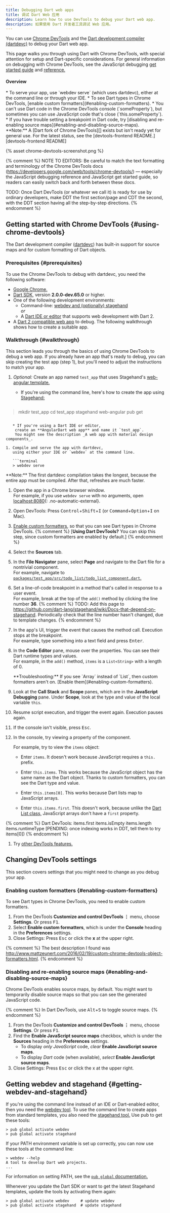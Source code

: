 ```yaml
---
title: Debugging Dart web apps
title: 调试 Dart Web 应用
description: Learn how to use DevTools to debug your Dart web app.
description: 如果使用 Dart 开发者工具调试 Web 应用。
---
```


You can use [Chrome DevTools][] and the
[Dart development compiler (dartdevc)][dartdevc]
to debug your Dart web app.

This page walks you through using Dart with Chrome DevTools,
with special attention for setup and Dart-specific considerations.
For general information on debugging with Chrome DevTools,
see the JavaScript debugging
[get started guide][JavaScript get started guide] and
[reference.][JavaScript debugging reference]

<div class="mini-toc" markdown="1">
  <h4>Overview</h4>
  * To serve your app, use `webdev serve` (which uses dartdevc),
    either at the command line or through your IDE.
  * To see Dart types in Chrome DevTools,
    [enable custom formatters](#enabling-custom-formatters).
  * You can't use Dart code in the Chrome DevTools console (`someProperty`),
    but sometimes you can use JavaScript code that's close (`this.someProperty`).
  * If you have trouble setting a breakpoint in Dart code, try
    [disabling and re-enabling source maps](#enabling-and-disabling-source-maps).
</div>

<aside class="alert alert-info" markdown="1">
  **Note:**
  A [Dart fork of Chrome DevTools][]
  exists but isn't ready yet for general use. For the latest status, see the
  [devtools-frontend README.][devtools-frontend README]
</aside>

{% asset chrome-devtools-screenshot.png %}

{% comment %}
NOTE TO EDITORS:
Be careful to match the text formatting and terminology of the Chrome DevTools
docs (https://developers.google.com/web/tools/chrome-devtools/) — especially
the JavaScript debugging reference and JavaScript get started guide,
so readers can easily switch back and forth between these docs.

TODO:
Once Dart DevTools (or whatever we call it)
is ready for use by ordinary developers,
make DDT the first section/page and CDT the second,
with the DDT section having all the step-by-step directions.
{% endcomment %}


## Getting started with Chrome DevTools {#using-chrome-devtools}

The Dart development compiler ([dartdevc][])
has built-in support for source maps
and for custom formatting of Dart objects.


### Prerequisites {#prerequisites}

To use the Chrome DevTools to debug with dartdevc, you need the following software:

* [Google Chrome.][Google Chrome]
* [Dart SDK][], version **2.0.0-dev.65.0** or higher.
* One of the following development environments:
  * Command-line: [webdev and (optionally) stagehand](#getting-webdev-and-stagehand)  <br>_or_
  * A [Dart IDE or editor][] that supports web development with Dart 2.
* A [Dart 2 compatible web app][] to debug.
  The following walkthrough shows how to create a suitable app.


### Walkthrough {#walkthrough}

This section leads you through the basics of
using Chrome DevTools to debug a web app.
If you already have an app that's ready to debug,
you can skip creating the test app (step 1),
but you'll need to adjust the instructions to match your app.

1. _Optional:_ Create an app named `test_app` that uses Stagehand's
   [web-angular template.][web-angular template]

   * If you're using the command line, here's how to create the app
     using [Stagehand:][stagehand]

     ```terminal
> mkdir test_app
> cd test_app
> stagehand web-angular
> pub get
```

   * If you're using a Dart IDE or editor,
    create an **AngularDart web app** and name it `test_app`.
    You might see the description _A web app with material design components_.

1. Compile and serve the app with dartdevc,
   using either your IDE or `webdev` at the command line.

   ```terminal
   > webdev serve
   ```

   <aside class="alert alert-info" markdown="1">
    **Note:**
    The first dartdevc compilation takes the longest,
    because the entire app must be compiled.
    After that, refreshes are much faster.
   </aside>

1. Open the app in a Chrome browser window.
   <br>
   For example, if you use `webdev serve` with no arguments, open
   [localhost:8080](http://localhost:8080){: .no-automatic-external}.

1. Open DevTools: Press <kbd>Control</kbd>+<kbd>Shift</kbd>+<kbd>I</kbd>
   (or <kbd>Command</kbd>+<kbd>Option</kbd>+<kbd>I</kbd> on Mac).

1. [Enable custom formatters](#enabling-custom-formatters),
   so that you can see Dart types in Chrome DevTools.
   {% comment %}
   [**Using Dart DevTools?** You can skip this step,
   since custom formatters are enabled by default.]
   {% endcomment %}

1. Select the **Sources** tab.

1. In the **File Navigator** pane, select **Page** and navigate to
   the Dart file for a nontrivial component.
   <br>
   For example, navigate to
   [`packages/test_app/src/todo_list/todo_list_component.dart`.][todo_list_component.dart]

1. Set a line-of-code breakpoint in a method that's called
   in response to a user event.
   <br>
   For example, break at the top of the `add()` method
   by clicking the line number **36**.
   {% comment %}
   TODO: Add this page to
   https://github.com/dart-lang/stagehand/wiki/Docs-that-depend-on-stagehand.
   Periodically check that the line number hasn't changed,
   due to template changes.
   {% endcomment %}

1. In the app's UI, trigger the event that causes the method call.
   Execution stops at the breakpoint.
   <br>
   For example, type something into a text field and press <kbd>Enter</kbd>.

1. In the **Code Editor** pane, mouse over the properties.
   You can see their Dart runtime types and values.
   <br>
   For example, in the `add()` method,
   `items` is a `List<String>` with a length of 0.

   <aside class="alert alert-info" markdown="1">
   **Troubleshooting:**
   If you see `Array` instead of `List`,
   then custom formatters aren't on.
   [Enable them](#enabling-custom-formatters).
   </aside>

1. Look at the **Call Stack** and **Scope** panes,
   which are in the **JavaScript Debugging** pane.
   Under **Scope**, look at the type and value of the local variable `this`.

1. Resume script execution, and trigger the event again.
   Execution pauses again.

1. If the console isn't visible, press <kbd>Esc</kbd>.

1. In the console, try viewing a property of the component.
   <br>

   For example, try to view the `items` object:

   * Enter `items`.
     It doesn't work because JavaScript requires a `this.` prefix.

   * Enter `this.items`.
     This works because the JavaScript object has the same name as
     the Dart object.
     Thanks to custom formatters, you can see the Dart type and value.

   * Enter `this.items[0]`.
     This works because Dart lists map to JavaScript arrays.

   * Enter `this.items.first`.
     This doesn't work, because unlike the [Dart List class,][List]
     JavaScript arrays don't have a `first` property.

{% comment %}
Dart DevTools:
items.first
items.isEmpty
items.length
items.runtimeType
[PENDING: once indexing works in DDT, tell them to try items[0])
{% endcomment %}

1. Try [other DevTools features.][JavaScript debugging reference]


## Changing DevTools settings

This section covers settings that you might need to change
as you debug your app.


### Enabling custom formatters {#enabling-custom-formatters}

To see Dart types in Chrome DevTools, you need to enable custom formatters.

1. From the DevTools **Customize and control DevTools ⋮** menu,
   choose **Settings**. Or press <kbd>F1</kbd>.
1. Select **Enable custom formatters**,
   which is under the **Console** heading in the **Preferences** settings.
1. Close Settings: Press <kbd>Esc</kbd> or click the **x** at the upper right.

{% comment %}
The best description I found was http://www.mattzeunert.com/2016/02/19/custom-chrome-devtools-object-formatters.html.
{% endcomment %}


### Disabling and re-enabling source maps {#enabling-and-disabling-source-maps}

Chrome DevTools <!-- and Dart DevTools --> enables source maps, by default.
You might want to temporarily disable source maps so that you can see
the generated JavaScript code.

{% comment %}
In Dart DevTools, use <kbd>Alt</kbd>+<kbd>S</kbd> to toggle source maps.
{% endcomment %}

1. From the DevTools **Customize and control DevTools ⋮** menu,
   choose **Settings**.
   Or press <kbd>F1</kbd>.
1. Find the **Enable JavaScript source maps** checkbox,
   which is under the **Sources** heading in the **Preferences** settings.
   * To display _only JavaScript_ code,
   _clear_ **Enable JavaScript source maps**.
   * To display _Dart_ code (when available),
     _select_ **Enable JavaScript source maps**.
1. Close Settings: Press <kbd>Esc</kbd> or click the x at the upper right.


## Getting webdev and stagehand {#getting-webdev-and-stagehand}

If you're using the command line instead of an IDE or Dart-enabled editor,
then you need the [webdev tool][webdev].
To use the command line to create apps from standard templates,
you also need the [stagehand tool.][stagehand]
Use pub to get these tools:

```terminal
> pub global activate webdev
> pub global activate stagehand
```

If your PATH environment variable is set up correctly,
you can now use these tools at the command line:

```terminal
> webdev --help
A tool to develop Dart web projects.
...
```

For information on setting PATH, see the
[`pub global` documentation.][pub global documentation]

Whenever you update the Dart SDK or
want to get the latest Stagehand templates,
update the tools by activating them again:

```terminal
> pub global activate webdev     # update webdev
> pub global activate stagehand  # update stagehand
```

[Chrome DevTools]: https://developers.google.com/web/tools/chrome-devtools
[Dart 2 compatible web app]: /dart-2
[Dart fork of Chrome DevTools]: https://github.com/dart-lang/devtools-frontend
[Dart IDE or editor]: /tools#ides-and-editors
[Dart SDK]: /get-dart
[dartdevc]: /tools/dartdevc
[devtools-frontend README]: https://github.com/dart-lang/devtools-frontend/blob/master/readme.md#dart-devtools
[Google Chrome]: https://www.google.com/chrome
[JavaScript debugging reference]: https://developers.google.com/web/tools/chrome-devtools/javascript/reference
[JavaScript get started guide]: https://developers.google.com/web/tools/chrome-devtools/javascript/
[List]: {{site.dart_api}}/{{site.data.pkg-vers.SDK.channel}}/dart-core/List-class.html
[pub global documentation]: /tools/pub/cmd/pub-global
[stagehand]: {{site.pub-pkg}}/stagehand
[todo_list_component.dart]: https://github.com/dart-lang/stagehand/blob/master/templates/web-angular/lib/src/todo_list/todo_list_component.dart
[web-angular template]: https://github.com/dart-lang/stagehand/tree/master/templates/web-angular
[webdev]: /tools/webdev
